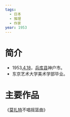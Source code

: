 ```yaml
---
tags:
  - 日本
  - 推理
  - 作家
year: 1953
---
```

# 简介

- 1953[.4.18](2024-04-18.md)，[兵库县](兵库县.md)神户市。
- 东京艺术大学美术学部毕业。
# 主要作品

《[莫扎特](莫扎特.md)不唱摇篮曲》